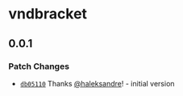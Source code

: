# vndbracket

## 0.0.1

### Patch Changes

- [`db05110`](https://github.com/haleksandre/test-tauri/commit/db0511019fbe7f6bcd4a94a43cf619ad21061500) Thanks [@haleksandre](https://github.com/haleksandre)! - initial version
